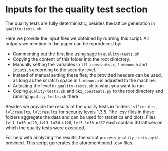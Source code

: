 # Inputs for the quality test section

The quality tests are fully deterministic, besides the lattice generation in `quality-tests.sh`. 

Here we provide the input files we obtained by running this script. All outputs we mention in the paper can be reproduced by:

- Commenting out the first line using sage in `quality-tests.sh`
- Copying the content of this folder into the root directory.
- Manually setting the variables in `lll_constants.c`, `limbnum.h` and `inputs.h` according to the security level.
- Instead of manual setting these fles, the provided headers can be used, as long as the scratch space in `limbnum.h` is adjusted to the machine.
- Adjusting the level in `quality-tests.sh` to what you want to run
- Coping `quality-tests.sh` and `bkz_constants.py` to the root directory and running `quality-tests.sh` there

Besides we provide the results of the quality tests in folders `lvl1results`, `lvl3results`, `lvl5results` for security levels 1,3,5. The .csv files in these folders aggregate the data and can be used for statistics and plots. Files `lvl1_ln30_nl20`, `lvl3_ln30_nl28`, `lvl5_ln30_nl37` each contain 30 lattices on which the quality tests were executed. 

For help with analyzing the results, the script `process_quality_tests.py` is provided. This script generates the aforementioned .csv files.
